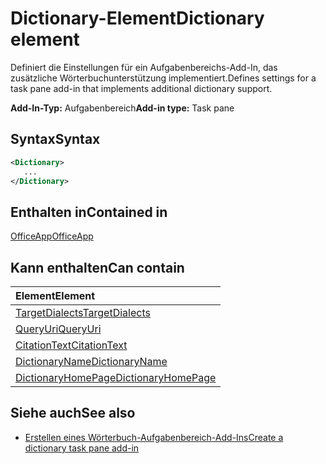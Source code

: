 # <a name="dictionary-element"></a><span data-ttu-id="f1ac0-101">Dictionary-Element</span><span class="sxs-lookup"><span data-stu-id="f1ac0-101">Dictionary element</span></span>
<span data-ttu-id="f1ac0-102">Definiert die Einstellungen für ein Aufgabenbereichs-Add-In, das zusätzliche Wörterbuchunterstützung implementiert.</span><span class="sxs-lookup"><span data-stu-id="f1ac0-102">Defines settings for a task pane add-in that implements additional dictionary support.</span></span>

<span data-ttu-id="f1ac0-103">**Add-In-Typ:** Aufgabenbereich</span><span class="sxs-lookup"><span data-stu-id="f1ac0-103">**Add-in type:** Task pane</span></span>

## <a name="syntax"></a><span data-ttu-id="f1ac0-104">Syntax</span><span class="sxs-lookup"><span data-stu-id="f1ac0-104">Syntax</span></span>

```XML
<Dictionary>
   ...
</Dictionary>
```

## <a name="contained-in"></a><span data-ttu-id="f1ac0-105">Enthalten in</span><span class="sxs-lookup"><span data-stu-id="f1ac0-105">Contained in</span></span>

[<span data-ttu-id="f1ac0-106">OfficeApp</span><span class="sxs-lookup"><span data-stu-id="f1ac0-106">OfficeApp</span></span>](officeapp.md)

## <a name="can-contain"></a><span data-ttu-id="f1ac0-107">Kann enthalten</span><span class="sxs-lookup"><span data-stu-id="f1ac0-107">Can contain</span></span>

|<span data-ttu-id="f1ac0-108">**Element**</span><span class="sxs-lookup"><span data-stu-id="f1ac0-108">**Element**</span></span>|
|:-----|
|[<span data-ttu-id="f1ac0-109">TargetDialects</span><span class="sxs-lookup"><span data-stu-id="f1ac0-109">TargetDialects</span></span>](targetdialects.md)|
|[<span data-ttu-id="f1ac0-110">QueryUri</span><span class="sxs-lookup"><span data-stu-id="f1ac0-110">QueryUri</span></span>](queryuri.md)|
|[<span data-ttu-id="f1ac0-111">CitationText</span><span class="sxs-lookup"><span data-stu-id="f1ac0-111">CitationText</span></span>](citationtext.md)|
|[<span data-ttu-id="f1ac0-112">DictionaryName</span><span class="sxs-lookup"><span data-stu-id="f1ac0-112">DictionaryName</span></span>](dictionaryname.md)|
|[<span data-ttu-id="f1ac0-113">DictionaryHomePage</span><span class="sxs-lookup"><span data-stu-id="f1ac0-113">DictionaryHomePage</span></span>](dictionaryhomepage.md)|

## <a name="see-also"></a><span data-ttu-id="f1ac0-114">Siehe auch</span><span class="sxs-lookup"><span data-stu-id="f1ac0-114">See also</span></span>

- [<span data-ttu-id="f1ac0-115">Erstellen eines Wörterbuch-Aufgabenbereich-Add-Ins</span><span class="sxs-lookup"><span data-stu-id="f1ac0-115">Create a dictionary task pane add-in</span></span>](https://docs.microsoft.com/office/dev/add-ins/word/dictionary-task-pane-add-ins)
    
